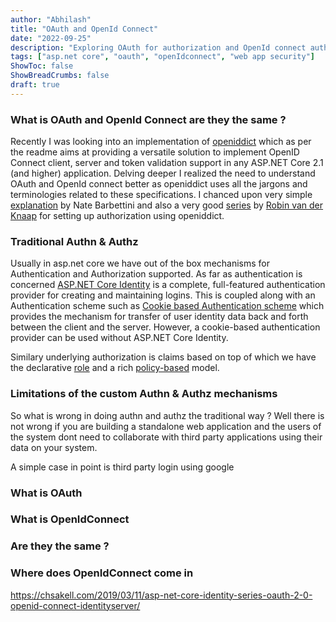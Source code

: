 ```yaml
---
author: "Abhilash"
title: "OAuth and OpenId Connect"
date: "2022-09-25"
description: "Exploring OAuth for authorization and OpenId connect authentication"
tags: ["asp.net core", "oauth", "openIdconnect", "web app security"]
ShowToc: false
ShowBreadCrumbs: false
draft: true
---
```


### What is OAuth and OpenId Connect are they the same ?
Recently I was looking into an implementation of [openiddict](https://github.com/openiddict/openiddict-core) which as per the readme aims at providing a versatile solution to implement OpenID Connect client, server and token validation support in any ASP.NET Core 2.1 (and higher) application. Delving deeper I realized the need to understand OAuth and OpenId connect better as openiddict uses all the jargons and terminologies related to these specifications. I chanced upon very simple [explanation](https://www.youtube.com/watch?v=996OiexHze0) by Nate Barbettini and also a very good [series](https://dev.to/robinvanderknaap/setting-up-an-authorization-server-with-openiddict-part-i-introduction-4jid) by [Robin van der Knaap](https://dev.to/robinvanderknaap) for setting up authorization using openiddict.

### Traditional Authn & Authz
Usually in asp.net core we have out of the box mechanisms for Authentication and Authorization supported. As far as authentication is concerned [ASP.NET Core Identity](https://learn.microsoft.com/en-us/aspnet/core/security/authentication/identity?view=aspnetcore-6.0&tabs=visual-studio) is a complete, full-featured authentication provider for creating and maintaining logins. 
This is coupled along with an Authentication scheme such as [Cookie based Authentication scheme](https://learn.microsoft.com/en-us/aspnet/core/security/authentication/cookie?view=aspnetcore-6.0) which provides the mechanism for transfer of user identity data back and forth between the client and the server. However, a cookie-based authentication provider can be used without ASP.NET Core Identity.

Similary underlying authorization is claims based on top of which we have the declarative [role](https://learn.microsoft.com/en-us/aspnet/core/security/authorization/roles?view=aspnetcore-6.0) and a rich [policy-based](https://learn.microsoft.com/en-us/aspnet/core/security/authorization/policies?view=aspnetcore-6.0) model.

### Limitations of the custom Authn & Authz mechanisms
So what is wrong in doing authn and authz the traditional way ? Well there is not wrong if you are building a standalone web application and the users of the system dont need to collaborate with third party applications using their data on your system.

A simple case in point is third party login using google

### What is OAuth

### What is OpenIdConnect

### Are they the same ?

### Where does OpenIdConnect come in

https://chsakell.com/2019/03/11/asp-net-core-identity-series-oauth-2-0-openid-connect-identityserver/
